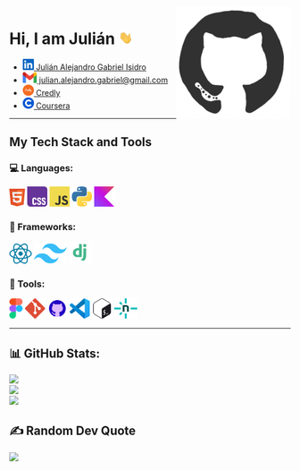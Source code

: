 <img src="images/github.gif" height="200px" align="right" alt="GIF">
<h1><b>Hi, I am Julián</b> <img src="images/Hi.gif" width="25px"></h1>
<ul>
	<li>
		<a href="https://www.linkedin.com/in/juli%C3%A1n-gabriel-isidro-41a898327" target="_blank"> <img src="images/linkedin.svg" alt="Linkedin" height="20px"> Julián Alejandro Gabriel Isidro</a>
	</li>
	<li>
		<a href="mailto:julian.alejandro.gabriel@gmail.com" target="_blank"> <img src="images/gmail.svg" alt="Gmail"  height="20px"> julian.alejandro.gabriel@gmail.com</a>
	</li>
	<li>
		<a href="https://www.credly.com/users/julian-alejandro-gabriel-isidro" target="_blank"> <img src="images/credly.svg" alt="Credly"  height="20px"> Credly</a>
	</li>
	<li>
		<a href="https://www.coursera.org/user/a2dfc341fe9bec1c91be8ab9fe056d1b" target="_blank"> <img src="images/coursera.png" alt="Coursera"  height="20px"> Coursera</a>
	</li>
</ul>

---
## My Tech Stack and Tools

### 💻 Languages:

<p>
	<img src="images/html5.svg" height="32px">
	<img src="images/css.svg" height="36px">
	<img src="images/javascript.svg" height="36px">
	<img src="images/python.svg" height="36px">
	<!-- <img src="java.svg" height="36px"> -->
	<img src="images/kotlin.svg" height="36px">
</p>

### 🚀 Frameworks:

<p>
<img src="images/react_light.svg" height="36px">
<img src="images/tailwindcss.svg" height="36px">
<img src="images/django.svg" height="40px">
</p>

### 🔧 Tools:

<p>
	<img src="images/figma.svg" height="36px">
	<img src="images/git.svg" height="36px">
	<img src="images/github.svg" height="36px">
	<img src="images/vscode.svg" height="36px">
	<img src="images/bash.svg" height="36px">
	<img src="images/netlify.svg" height="36px">
</p>

---

## 📊 GitHub Stats:

![](https://github-readme-stats.vercel.app/api?username=juliannGabrielDev&theme=merko&hide_border=true&include_all_commits=true&count_private=true)<br/>
![](https://github-readme-streak-stats.herokuapp.com/?user=juliannGabrielDev&theme=merko&hide_border=true)<br/>
![](https://github-readme-stats.vercel.app/api/top-langs/?username=juliannGabrielDev&theme=merko&hide_border=true&include_all_commits=true&count_private=true&layout=compact)

## ✍️ Random Dev Quote

![](https://quotes-github-readme.vercel.app/api?type=vetical&theme=merko)

